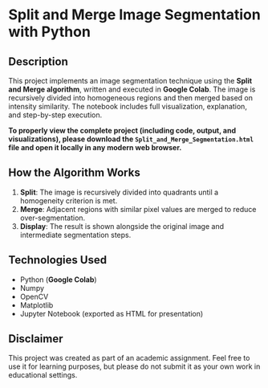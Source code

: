 # Split and Merge Image Segmentation with Python

## Description

This project implements an image segmentation technique using the **Split and Merge algorithm**, written and executed in **Google Colab**. The image is recursively divided into homogeneous regions and then merged based on intensity similarity. The notebook includes full visualization, explanation, and step-by-step execution.

**To properly view the complete project (including code, output, and visualizations), please download the `Split_and_Merge_Segmentation.html` file and open it locally in any modern web browser.**

## How the Algorithm Works

1. **Split**: The image is recursively divided into quadrants until a homogeneity criterion is met.
2. **Merge**: Adjacent regions with similar pixel values are merged to reduce over-segmentation.
3. **Display**: The result is shown alongside the original image and intermediate segmentation steps.

## Technologies Used

- Python (**Google Colab**)
- Numpy
- OpenCV
- Matplotlib
- Jupyter Notebook (exported as HTML for presentation)

## Disclaimer

This project was created as part of an academic assignment. Feel free to use it for learning purposes, but please do not submit it as your own work in educational settings.
